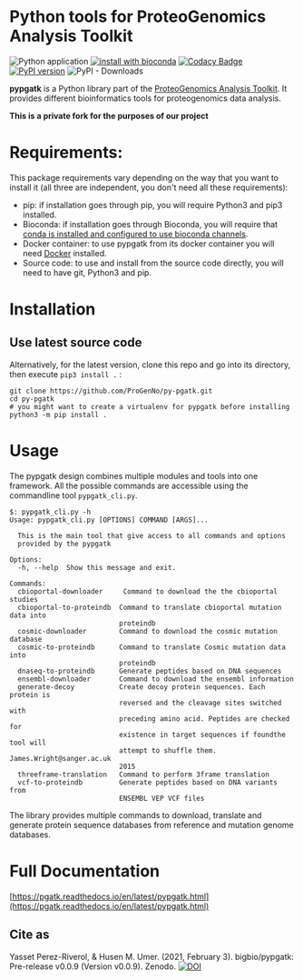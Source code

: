 # Python tools for ProteoGenomics Analysis Toolkit


![Python application](https://github.com/bigbio/py-pgatk/workflows/Python%20application/badge.svg)
[![install with bioconda](https://img.shields.io/badge/install%20with-bioconda-brightgreen.svg?style=flat)](http://bioconda.github.io/recipes/pypgatk/README.html)
[![Codacy Badge](https://app.codacy.com/project/badge/Grade/f6d030fd7d69413987f7265a01193324)](https://www.codacy.com/gh/bigbio/py-pgatk/dashboard?utm_source=github.com&amp;utm_medium=referral&amp;utm_content=bigbio/py-pgatk&amp;utm_campaign=Badge_Grade)
[![PyPI version](https://badge.fury.io/py/pypgatk.svg)](https://badge.fury.io/py/pypgatk)
![PyPI - Downloads](https://img.shields.io/pypi/dm/pypgatk)

**pypgatk** is a Python library part of the [ProteoGenomics Analysis Toolkit](https://pgatk.readthedocs.io/en/latest). It provides different bioinformatics tools for proteogenomics data analysis.

**This is a private fork for the purposes of our project**

# Requirements:

This package requirements vary depending on the way that you want to install it (all three are independent, you don't need all these requirements):

- pip: if installation goes through pip, you will require Python3 and pip3 installed.
- Bioconda: if installation goes through Bioconda, you will require that [conda is installed and configured to use bioconda channels](https://bioconda.github.io/user/index.html).
- Docker container: to use pypgatk from its docker container you will need [Docker](https://docs.docker.com/install/) installed.
- Source code: to use and install from the source code directly, you will need to have git, Python3 and pip.

# Installation

## Use latest source code

Alternatively, for the latest version, clone this repo and go into its directory, then execute `pip3 install .` :

```
git clone https://github.com/ProGenNo/py-pgatk.git
cd py-pgatk
# you might want to create a virtualenv for pypgatk before installing
python3 -m pip install .
```

# Usage

The pypgatk design combines multiple modules and tools into one framework. All the possible commands are accessible using the commandline tool `pypgatk_cli.py`.

```
$: pypgatk_cli.py -h
Usage: pypgatk_cli.py [OPTIONS] COMMAND [ARGS]...

  This is the main tool that give access to all commands and options
  provided by the pypgatk

Options:
  -h, --help  Show this message and exit.

Commands:
  cbioportal-downloader     Command to download the the cbioportal studies
  cbioportal-to-proteindb  Command to translate cbioportal mutation data into
                           proteindb
  cosmic-downloader        Command to download the cosmic mutation database
  cosmic-to-proteindb      Command to translate Cosmic mutation data into
                           proteindb
  dnaseq-to-proteindb      Generate peptides based on DNA sequences
  ensembl-downloader       Command to download the ensembl information
  generate-decoy           Create decoy protein sequences. Each protein is
                           reversed and the cleavage sites switched with
                           preceding amino acid. Peptides are checked for
                           existence in target sequences if foundthe tool will
                           attempt to shuffle them. James.Wright@sanger.ac.uk
                           2015
  threeframe-translation   Command to perform 3frame translation
  vcf-to-proteindb         Generate peptides based on DNA variants from
                           ENSEMBL VEP VCF files

```

The library provides multiple commands to download, translate and generate protein sequence databases from reference and mutation genome databases.

# Full Documentation

[https://pgatk.readthedocs.io/en/latest/pypgatk.html](https://pgatk.readthedocs.io/en/latest/pypgatk.html)

## Cite as
Yasset Perez-Riverol, & Husen M. Umer. (2021, February 3). bigbio/pypgatk: Pre-release v0.0.9 (Version v0.0.9). Zenodo. [![DOI](https://zenodo.org/badge/DOI/10.5281/zenodo.4499011.svg)](https://doi.org/10.5281/zenodo.4499011)

